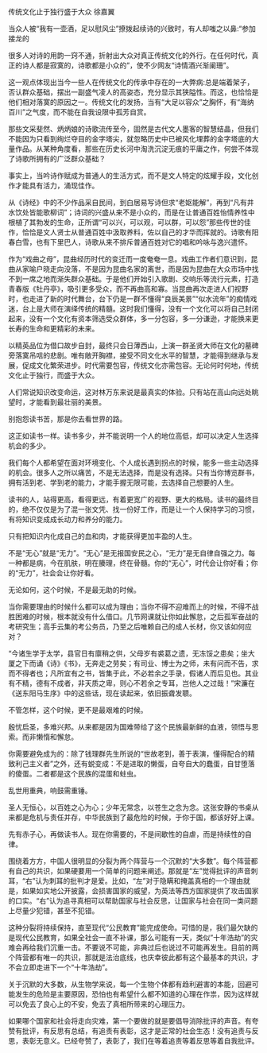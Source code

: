 传统文化止于独行盛于大众  徐嘉翼

 

当众人被“我有一壶酒，足以慰风尘”撩拨起续诗的兴致时，有人却嗤之以鼻:“参加接龙的

很多人对诗的用韵一窍不通，折射出大众对真正传统文化的外行。在任何时代，真正的诗人都是寂寞的，诗歌都是小众的”，使不少网友“诗情酒兴渐阑珊”。

 

这一观点体现出当今一些人在传统文化的传承中存在的一大弊病:总是端着架子，否认群众基础，摆出一副盛气凌人的高姿态，充分显示其狭隘性。而这，也恰恰是他们相对落寞的原因之一。传统文化的发扬，当有“大足以容众”之胸怀，有“海纳百川”之气度，而不能在自我设限中孤芳自赏。

 

那些文采斐然、炳炳娘的诗歌流传至今，固然是古代文人墨客的智慧结晶，但我们不能因为只看到绚烂夺目的金字塔尖，就忽略历史中已被风化埋葬的金字塔底的大量作品。从某种角度看，那些在历史长河中淘洗沉淀无痕的平庸之作，何尝不体现了诗歌所拥有的广泛群众基础？

 

事实上，当吟诗作赋成为普通人的生活方式，而不是文人特定的炫耀手段，文化创作才能具有活力，涌现佳作。

从《诗经》中的不少作品采自民间，到白居易写诗但求“老妪能解”，再到“凡有井水饮处皆能歌柳词”；诗词的兴盛从来不是小众的，而是在让普通百姓怡情养性中根植了其勃发的生命，正所谓“可以兴，可以观，可以群，可以怨”那些传世的佳作，恰恰是文人贤士从普通百姓中汲取养料，佐以自己的才华而挥就的。诗歌有阳春白雪，也有下里巴人，诗歌从来不排斥普通百姓对它的唱和吟咏与逸兴遣怀。

 

作为“戏曲之母”，昆曲经历时代的变迁而一度奄奄一息。戏曲工作者们意识到，昆曲从家喻户晓走向没落，不是因为昆曲名家的离世，而是因为昆曲在大众市场中找不到一席之地而渐失群众基础。于是他们开始引入歌剧、交响乐等流行元素，打造青春版《牡丹亭》，吸引更多受众，而不再曲高和寡。当昆曲再次走进人们视野时，也走进了新的时代舞台，台下仍是一群不懂得“良辰美景”“似水流年”的痴情戏迷，台上是大师在演绎传统的精髓。这时我们懂得，没有一个文化可以将自己封闭起来，没有一个文化有资本筛选受众群体，多一分包容，多一分谦逊，才能换来更长寿的生命和更精彩的未来。

 

以精英品位为借口故步自封，最终只会日薄西山，上演一群圣贤大师在文化的墓碑旁落寞吊唁的悲剧。唯有敞开胸襟，接受不同文化水平的智慧，才能得到继承与发展，促成文化繁荣进步。时代需要包容，传统文化亦需包容。无论何时何地，传统文化止于独行，而盛于大众。

 

人们常说知识改变命运，这对林万东来说是最真实的体验。只有站在高山向远处眺望时，才能看到最壮丽的美景。

别抱怨读书苦，那是你去看世界的路。

 

这正如读书一样。读书多少，并不能说明一个人的地位高低，却可以决定人生选择机会的多少。

 

我们每个人都希望在面对环境变化、个人成长遇到拐点的时候，能多一些主动选择的机会。很多人之所以痛苦，不是无法选择，而是没有选择。只有当你博览群书，拥有活到老、学到老的能力，才能手握无限可能，去选择自己想要的人生。

 

读书的人，站得更高，看得更远，有着更宽广的视野、更大的格局。读书的最终目的，绝不仅仅是为了混一张文凭、找一份好工作，而是让一个人保持学习的习惯，有将知识变成成长动力和养分的能力。

 

只有把知识内化成自己的血和肉，才能获得更加丰盈的人生。

 

不是“无心”就是“无力”。“无心”是无报国安民之心，“无力”是无自律自强之力。每一种都是病，今在肌肤，明在腠理，终在骨髓。你的“无心”，时代会让你好看；你的“无力”，社会会让你好看。

 

无论如何，这个时候，不是最无助的时候。

 

当你需要理由的时候什么都可以成为理由；当你不得不迎难而上的时候，不得不战胜困难的时候，根本就没有什么借口。几节网课就让你如此懈怠，之后孤军奋战的考研究生；高手云集的考公务员，乃至之后唯赖自己的成人长材，你又该如何应对？

 

“今诸生学于太学，县官日有廪稍之供，父母岁有裘葛之遗，无冻馁之患矣；坐大厦之下而诵《诗》《书》，无奔走之劳矣；有司业、博士为之师，未有问而不告，求而不得者也；凡所宜有之书，皆集于此，不必若余之手录，假诸人而后见也。其业有不精，德有不成者，非天质之卑，则心不若余之专耳，岂他人之过哉！”宋濂在《送东阳马生序》中的这些话，现在读起来，依旧振聋发聩。

 

不管怎样，这个时候，更不是最艰难的时候。

 

殷忧启圣，多难兴邦。从来都是因为国难带给了这个民族最新鲜的血液，领悟与思索。而非懒惰和懈怠。

 

你需要避免成为的：除了钱理群先生所说的“世故老到，善于表演，懂得配合的精致利己主义者”之外，还有蜕变成：不是进取的懒蛋，自夸自大的蠢蛋，自甘堕落的傻蛋。二者都是这个民族的混蛋和蛀虫。

 

乱世用重典，响鼓需重锤。

 

圣人无恒心，以百姓之心为心；少年无常念，以苍生之念为念。这张安静的书桌从来都是危机与责任并存，中华民族到了最危险的时候，于你于国，都该好好上课。

 

先有赤子心，再做读书人。现在你需要的，不是间歇性的自虐，而是持续性的自律。

 

围绕着方方，中国人很明显的分裂为两个阵营与一个沉默的“大多数”。每个阵营都有自己的共识，如果硬要用一个简单的问题来阐述。那就是“左”觉得批评的声音刺耳，“右”认为刺耳的批判才是爱。比如，“左”对于隐瞒和掩盖真相的一个理由就是，如果如实地公开披露，会损害国家的威望，为英法等西方国家提供了攻击国家的口实。“右”认为追寻真相可以帮助国家与社会反思，让国家与社会在同一类问题上尽量少犯错，甚至不犯错。

 

这种分裂将持续保持，直至现代“公民教育”能完成使命。可惜的是，我们最欠缺的是现代公民教育，如果全社会一直不补课，那么可能有一天，类似”十年浩劫”的灾难会再给我们沉重一击。不要说不可能，非典过后也说过不可能再发生。目前的两个阵营都有唯一的共识，那就是法治底线，也庆幸彼此都有这个最基本的共识，才不会立即走进下一个“十年浩劫”。

 

关于沉默的大多数，从生物学来说，每一个生物个体都有趋利避害的本能，回避可能发生的危险是主要原因，恐怕也有希望什么都不知道的心理在作祟，因为这样就可以免去了良心上的不安，免去了真相所带来的心理压力。

 

如果哪个国家和社会将走向灾难，第一个要做的就是要倡导消除批评的声音。有夸赞有批评，有反思有总结，有追责有表彰，这才是正常的社会生态！没有追责与反思，表彰无意义。已经夸赞了，表彰了，我们在等着追责等着反思等着自我批评。